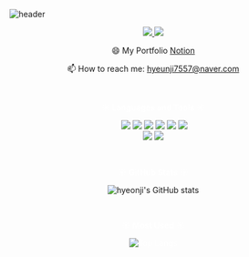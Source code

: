 ![header](https://capsule-render.vercel.app/api?type=waving&color=FB9DA7&height=300&section=header&text=Hyeon%20Ji&fontSize=90&fontcolor="gray"&animation=fadeIn&fontAlignY=38&descAlignY=51&descAlign=62)
<p align='center'>
  <a href="https://github.com/hyeonji7557/capsule-render/labels/Idea">
    <img src="https://img.shields.io/badge/IDEA%20ISSUE%20-%23F7DF1E.svg?&style=for-the-badge&&logoColor=white"/>
  </a>
  <a href="#demo">
    <img src="https://img.shields.io/badge/DEMO%20-%234FC08D.svg?&style=for-the-badge&&logoColor=white"/>
  </a>
</p>

<div align="center">

<span style="display:block;text-align:center"> 😄 My Portfolio [Notion](https://www.notion.so/Hyeonji-Lee-b93a01e137674823ba8d67745262d9f3)</span>

<span style="display:block;text-align:center">  📫 How to reach me: hyeunji7557@naver.com</span>

<br>

<span style="display:block;text-align:center; color:white">**☀ Languages and Tools ☀** </span>

<span style="display:block;text-align:center">  <img src="https://img.shields.io/badge/Java-007396?style=flat-square&logo=Java&logoColor=white"/>  <img src="https://img.shields.io/badge/HTML5-E34F26?style=flat-square&logo=HTML5&logoColor=white"/> <img src="https://img.shields.io/badge/CSS3-1572B6?style=flat-square&logo=CSS3&logoColor=white"/> <img src="https://img.shields.io/badge/JavaScript-F7DF1E?style=flat-square&logo=JavaScript&logoColor=white"/> <img src="https://img.shields.io/badge/Python-3776AB?style=flat-square&logo=Python&logoColor=white"/> <img src="https://img.shields.io/badge/MySQL-4479A1?style=flat-square&logo=MySQL&logoColor=white"/><br><img src="https://img.shields.io/badge/Amazon AWS-232F3E?style=flat-square&logo=Amazon-AWS&logoColor=white"/> <img src="https://img.shields.io/badge/GitHub-181717?style=flat-square&logo=GitHub&logoColor=white"/>

<br>

<span style="display:block;text-align:center; color:white">☀ **GitHub Stats** ☀</span>

<span style="display:block;text-align:center">![hyeonji's GitHub stats](https://github-readme-stats.vercel.app/api?username=hyeonji&theme=dracula&show_icons=true)</span>

<br>

<span style="display:block;text-align:center; color:white">☀ **Most Used** ☀</span>

<span style="display:block;text-align:center; color:white">![Top Langs](https://github-readme-stats.vercel.app/api/top-langs/?username=hyeonji7557&layout=compact&theme=dracula)</span>

</div>
